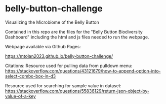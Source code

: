# belly-button-challenge
Visualizing the Microbiome of the Belly Button

Contained in this repo are the files for the "Belly Button Biodiversity Dashboard" including the html and js files needed to run the webpage.

Webpage available via Github Pages:

https://mtolan2023.github.io/belly-button-challenge/

Citations:
Resource used for pulling data from pulldown menu:
https://stackoverflow.com/questions/43121679/how-to-append-option-into-select-combo-box-in-d3

Resource used for searching for sample value in dataset:
https://stackoverflow.com/questions/55836129/return-json-object-by-value-of-a-key

